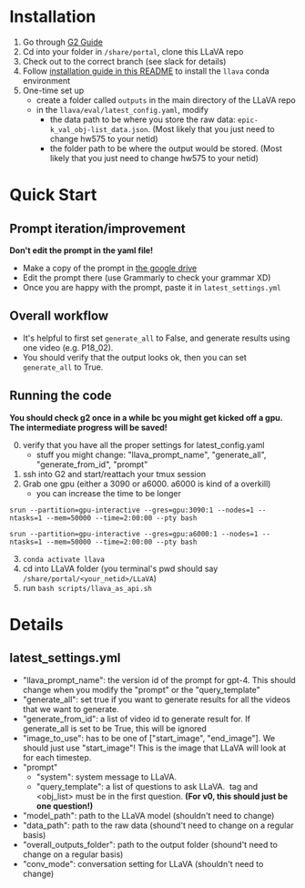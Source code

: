 # Installation
1. Go through [G2 Guide](https://docs.google.com/document/d/1t9RYGiZISpdbxU3UTOB4msIrUBUabL9KsNZEe8lY94U/edit?usp=sharing)
2. Cd into your folder in `/share/portal`, clone this LLaVA repo
3. Check out to the correct branch (see slack for details)
4. Follow [installation guide in this README](https://docs.google.com/document/d/1t9RYGiZISpdbxU3UTOB4msIrUBUabL9KsNZEe8lY94U/edit?usp=sharing) to install the `llava` conda environment
5. One-time set up
    - create a folder called `outputs` in the main directory of the LLaVA repo
    - in the `llava/eval/latest_config.yaml`, modify
        - the data path to be where you store the raw data: `epic-k_val_obj-list_data.json`. (Most likely that you just need to change hw575 to your netid)
        - the folder path to be where the output would be stored. (Most likely that you just need to change hw575 to your netid)


# Quick Start

## Prompt iteration/improvement
**Don't edit the prompt in the yaml file!** 

- Make a copy of the prompt in [the google drive](https://drive.google.com/drive/folders/1JxexTThMOMd-u6GIjwZ70DScV13_kebd?usp=sharing)
- Edit the prompt there (use Grammarly to check your grammar XD)
- Once you are happy with the prompt, paste it in `latest_settings.yml`

## Overall workflow
- It's helpful to first set `generate_all` to False, and generate results using one video (e.g. P18_02). 
- You should verify that the output looks ok, then you can set `generate_all` to True. 

## Running the code
**You should check g2 once in a while bc you might get kicked off a gpu. The intermediate progress will be saved!**

0. verify that you have all the proper settings for latest_config.yaml
    - stuff you might change: "llava_prompt_name", "generate_all", "generate_from_id", "prompt"
1. ssh into G2 and start/reattach your tmux session
2. Grab one gpu (either a 3090 or a6000. a6000 is kind of a overkill)
    - you can increase the time to be longer
```
srun --partition=gpu-interactive --gres=gpu:3090:1 --nodes=1 --ntasks=1 --mem=50000 --time=2:00:00 --pty bash
```
```
srun --partition=gpu-interactive --gres=gpu:a6000:1 --nodes=1 --ntasks=1 --mem=50000 --time=2:00:00 --pty bash
```
3. `conda activate llava`
4. cd into LLaVA folder (you terminal's pwd should say `/share/portal/<your_netid>/LLaVA`)
5. run `bash scripts/llava_as_api.sh`

# Details
## latest_settings.yml
- "llava_prompt_name": the version id of the prompt for gpt-4. This should change when you modify the "prompt" or the "query_template"
- "generate_all": set true if you want to generate results for all the videos that we want to generate. 
- "generate_from_id": a list of video id to generate result for. If generate_all is set to be True, this will be ignored
- "image_to_use": has to be one of ["start_image", "end_image"]. We should just use "start_image"! This is the image that LLaVA will look at for each timestep. 
- "prompt"
    - "system": system message to LLaVA. 
    - "query_template": a list of questions to ask LLaVA. <image> tag and <obj_list> must be in the first question. **(For v0, this should just be one question!)**
- "model_path": path to the LLaVA model (shouldn't need to change)
- "data_path": path to the raw data (shound't need to change on a regular basis)
- "overall_outputs_folder": path to the output folder (shound't need to change on a regular basis)
- "conv_mode": conversation setting for LLaVA (shouldn't need to change)